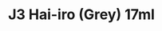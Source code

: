 ---
layout: product
title: "J3 Hai-iro (Grey) 17ml"
price: "320" 
desc: "Akrilna boja 17mL"
img_path: "/assets/img/AK2061.webp"
brand: "AK "
available: true
special_offer: false
new: false
soon: false
cat: "020000"
subcat: "020200"
subsubcat: "020203"
sifra: "AK2061"
popular: false
spec: true
---